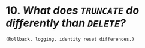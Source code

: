 # 10. *What does `TRUNCATE` do differently than `DELETE`?*
    (Rollback, logging, identity reset differences.)
